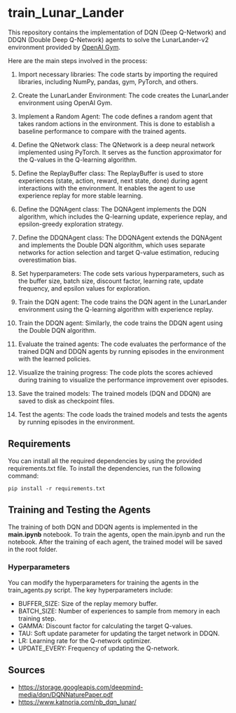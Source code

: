 # train_Lunar_Lander
This repository contains the implementation of DQN (Deep Q-Network) and DDQN (Double Deep Q-Network) agents to solve the LunarLander-v2 environment provided by [OpenAI Gym](https://www.gymlibrary.dev/index.html#).

Here are the main steps involved in the process:

1. Import necessary libraries: The code starts by importing the required libraries, including NumPy, pandas, gym, PyTorch, and others.

2. Create the LunarLander Environment: The code creates the LunarLander environment using OpenAI Gym.

3. Implement a Random Agent: The code defines a random agent that takes random actions in the environment. This is done to establish a baseline performance to compare with the trained agents.

4. Define the QNetwork class: The QNetwork is a deep neural network implemented using PyTorch. It serves as the function approximator for the Q-values in the Q-learning algorithm.

5. Define the ReplayBuffer class: The ReplayBuffer is used to store experiences (state, action, reward, next state, done) during agent interactions with the environment. It enables the agent to use experience replay for more stable learning.

6. Define the DQNAgent class: The DQNAgent implements the DQN algorithm, which includes the Q-learning update, experience replay, and epsilon-greedy exploration strategy.

7. Define the DDQNAgent class: The DDQNAgent extends the DQNAgent and implements the Double DQN algorithm, which uses separate networks for action selection and target Q-value estimation, reducing overestimation bias.

8. Set hyperparameters: The code sets various hyperparameters, such as the buffer size, batch size, discount factor, learning rate, update frequency, and epsilon values for exploration.

9. Train the DQN agent: The code trains the DQN agent in the LunarLander environment using the Q-learning algorithm with experience replay.

10. Train the DDQN agent: Similarly, the code trains the DDQN agent using the Double DQN algorithm.

11. Evaluate the trained agents: The code evaluates the performance of the trained DQN and DDQN agents by running episodes in the environment with the learned policies.

12. Visualize the training progress: The code plots the scores achieved during training to visualize the performance improvement over episodes.

13. Save the trained models: The trained models (DQN and DDQN) are saved to disk as checkpoint files.

14. Test the agents: The code loads the trained models and tests the agents by running episodes in the environment.

## Requirements

You can install all the required dependencies by using the provided requirements.txt file.
To install the dependencies, run the following command:

```
pip install -r requirements.txt
```

## Training and Testing the Agents
The training of both DQN and DDQN agents is implemented in the **main.ipynb** notebook. To train the agents, open the main.ipynb and run the notebook. After the training of each agent, the trained model will be saved in the root folder.

### Hyperparameters

You can modify the hyperparameters for training the agents in the train_agents.py script. The key hyperparameters include:

- BUFFER_SIZE: Size of the replay memory buffer.
- BATCH_SIZE: Number of experiences to sample from memory in each training step.
- GAMMA: Discount factor for calculating the target Q-values.
- TAU: Soft update parameter for updating the target network in DDQN.
- LR: Learning rate for the Q-network optimizer.
- UPDATE_EVERY: Frequency of updating the Q-network.

## Sources
- https://storage.googleapis.com/deepmind-media/dqn/DQNNaturePaper.pdf
- https://www.katnoria.com/nb_dqn_lunar/
